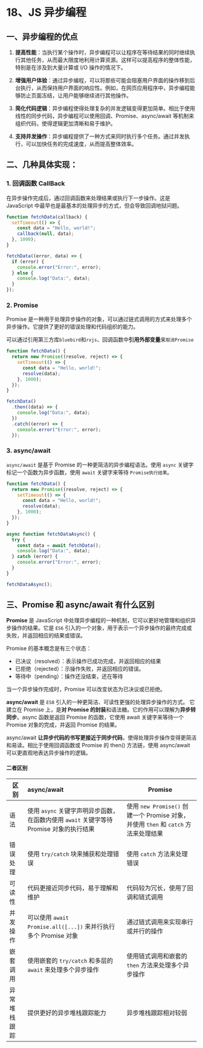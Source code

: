 # 18、JS 异步编程

## 一、异步编程的优点

1. **提高性能**：当执行某个操作时，异步编程可以让程序在等待结果的同时继续执行其他任务，从而最大限度地利用计算资源。这样可以提高程序的整体性能，特别是在涉及到大量计算或 I/O 操作的情况下。

2. **增强用户体验**：通过异步编程，可以将那些可能会阻塞用户界面的操作移到后台执行，从而保持用户界面的响应性。例如，在网页应用程序中，异步编程能够防止页面冻结，让用户能够继续进行其他操作。

3. **简化代码逻辑**：异步编程使得处理复杂的并发逻辑变得更加简单。相比于使用线性的同步代码，异步编程可以使用回调、Promise、async/await 等机制来组织代码，使得逻辑更加清晰和易于维护。

4. **支持并发操作**：异步编程提供了一种方式来同时执行多个任务。通过并发执行，可以加快任务的完成速度，从而提高整体效率。

## 二、几种具体实现：

### 1. 回调函数 CallBack

在异步操作完成后，通过回调函数来处理结果或执行下一步操作。这是 JavaScript 中最早也是最基本的处理异步的方式，但会导致回调地狱问题。

```javascript
function fetchData(callback) {
  setTimeout(() => {
    const data = "Hello, world!";
    callback(null, data);
  }, 1000);
}

fetchData((error, data) => {
  if (error) {
    console.error("Error:", error);
  } else {
    console.log("Data:", data);
  }
});
```

### 2. Promise

Promise 是一种用于处理异步操作的对象，可以通过链式调用的方式来处理多个异步操作。它提供了更好的错误处理和代码组织的能力。

可以通过引用第三方库`bluebird`和`rxjs`、回调函数中**引用外部变量**来`取消Promise`

```javascript
function fetchData() {
  return new Promise((resolve, reject) => {
    setTimeout(() => {
      const data = "Hello, world!";
      resolve(data);
    }, 1000);
  });
}

fetchData()
  .then((data) => {
    console.log("Data:", data);
  })
  .catch((error) => {
    console.error("Error:", error);
  });
```

### 3. async/await

`async/await` 是基于 Promise 的一种更简洁的异步编程语法。使用 `async` 关键字标记一个函数为异步函数，使用 `await` 关键字来等待 `Promise执行结果`。

```javascript
function fetchData() {
  return new Promise((resolve, reject) => {
    setTimeout(() => {
      const data = "Hello, world!";
      resolve(data);
    }, 1000);
  });
}

async function fetchDataAsync() {
  try {
    const data = await fetchData();
    console.log("Data:", data);
  } catch (error) {
    console.error("Error:", error);
  }
}

fetchDataAsync();
```

## 三、Promise 和 async/await 有什么区别

**Promise** 是 JavaScript 中处理异步编程的一种机制，它可以更好地管理和组织异步操作的结果。它是 `ES6` 引入的一个对象，用于表示一个异步操作的最终完成或失败，并返回相应的结果或错误。

Promise 的基本概念是有三个状态：

- 已决议（resolved）：表示操作已成功完成，并返回相应的结果
- 已拒绝（rejected）：示操作失败，并返回相应的错误。
- 等待中（pending）：操作还没结束，还在等待

当一个异步操作完成时，Promise 可以改变状态为已决议或已拒绝。

**async/await** 是 `ES8` 引入的一种更简洁、可读性更强的处理异步操作的方式。 它建立在 Promise 上，是**对 Promise 的封装**和语法糖。它的作用可以理解为**异步转同步**。async 函数是返回 Promise 的函数，它使用 await 关键字来等待一个 Promise 对象的完成，并返回 Promise 的结果。

async/await **让异步代码的书写更接近于同步代码**，使得处理异步操作变得更简洁和易读。相比于使用回调函数或 Promise 的 then() 方法链，使用 async/await 可以更直观地表达异步操作的逻辑。

#### 二者区别

| 区别         | async/await                                                                             | Promise                                                                             |
| ------------ | :-------------------------------------------------------------------------------------- | ----------------------------------------------------------------------------------- |
| 语法         | 使用 `async` 关键字声明异步函数，在函数内使用 `await` 关键字等待 Promise 对象的执行结果 | 使用 `new Promise()` 创建一个 Promise 对象，并使用 `then` 和 `catch` 方法来处理结果 |
| 错误处理     | 使用 `try/catch` 块来捕获和处理错误                                                     | 使用 `catch` 方法来处理错误                                                         |
| 可读性       | 代码更接近同步代码，易于理解和维护                                                      | 代码较为冗长，使用了回调和链式调用                                                  |
| 并发操作     | 可以使用 `await Promise.all([...])` 来并行执行多个 Promise 对象                         | 通过链式调用来实现串行或并行的操作                                                  |
| 嵌套调用     | 使用嵌套的 `try/catch` 和多层的 `await` 来处理多个异步操作                              | 使用链式调用和嵌套的 `then` 方法来处理多个异步操作                                  |
| 异常堆栈跟踪 | 提供更好的异步堆栈跟踪能力                                                              | 异步堆栈跟踪相对较弱                                                                |
